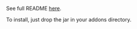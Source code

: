 
See full README [here](https://github.com/mhilbush/openhab2-addons/tree/ecobee-binding/bundles/org.openhab.binding.ecobee/README.md).

To install, just drop the jar in your addons directory.
